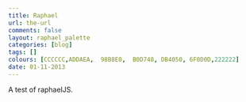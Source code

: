 ```yaml
---
title: Raphael
url: the-url
comments: false
layout: raphael_palette
categories: [blog]
tags: []
colours: [CCCCCC,ADDAEA,  98B8E0,  B0D748, DB4050, 6F0D0D,222222]
date: 01-11-2013
---
```

A test of raphaelJS.